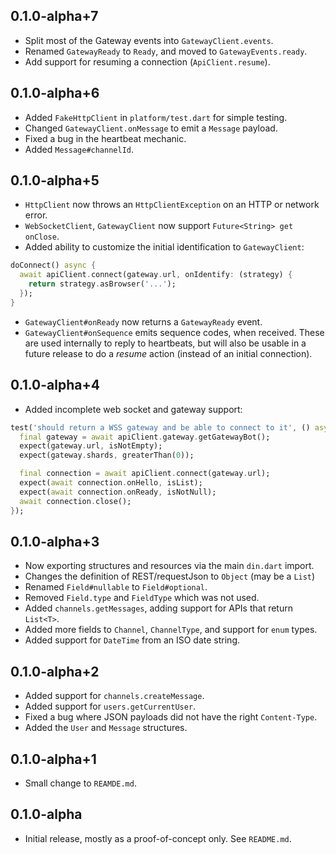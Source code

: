 ## 0.1.0-alpha+7

* Split most of the Gateway events into `GatewayClient.events`.
* Renamed `GatewayReady` to `Ready`, and moved to `GatewayEvents.ready`.
* Add support for resuming a connection (`ApiClient.resume`).

## 0.1.0-alpha+6

* Added `FakeHttpClient` in `platform/test.dart` for simple testing.
* Changed `GatewayClient.onMessage` to emit a `Message` payload.
* Fixed a bug in the heartbeat mechanic.
* Added `Message#channelId`.

## 0.1.0-alpha+5

* `HttpClient` now throws an `HttpClientException` on an HTTP or network error.
* `WebSocketClient`, `GatewayClient` now support `Future<String> get onClose`.
* Added ability to customize the initial identification to `GatewayClient`:

```dart
doConnect() async {
  await apiClient.connect(gateway.url, onIdentify: (strategy) {
    return strategy.asBrowser('...');
  });
}
```

* `GatewayClient#onReady` now returns a `GatewayReady` event.
* `GatewayClient#onSequence` emits sequence codes, when received. These are
   used internally to reply to heartbeats, but will also be usable in a future
   release to do a _resume_ action (instead of an initial connection).

## 0.1.0-alpha+4

* Added incomplete web socket and gateway support:

```dart
test('should return a WSS gateway and be able to connect to it', () async {
  final gateway = await apiClient.gateway.getGatewayBot();
  expect(gateway.url, isNotEmpty);
  expect(gateway.shards, greaterThan(0));

  final connection = await apiClient.connect(gateway.url);
  expect(await connection.onHello, isList);
  expect(await connection.onReady, isNotNull);
  await connection.close();
});
```

## 0.1.0-alpha+3

* Now exporting structures and resources via the main `din.dart` import.
* Changes the definition of REST/requestJson to `Object` (may be a `List`)
* Renamed `Field#nullable` to `Field#optional`.
* Removed `Field.type` and `FieldType` which was not used.
* Added `channels.getMessages`, adding support for APIs that return `List<T>`.
* Added more fields to `Channel`, `ChannelType`, and support for `enum` types.
* Added support for `DateTime` from an ISO date string.

## 0.1.0-alpha+2

* Added support for `channels.createMessage`.
* Added support for `users.getCurrentUser`.
* Fixed a bug where JSON payloads did not have the right `Content-Type`.
* Added the `User` and `Message` structures.

## 0.1.0-alpha+1

* Small change to `REAMDE.md`.

## 0.1.0-alpha

* Initial release, mostly as a proof-of-concept only. See `README.md`.

